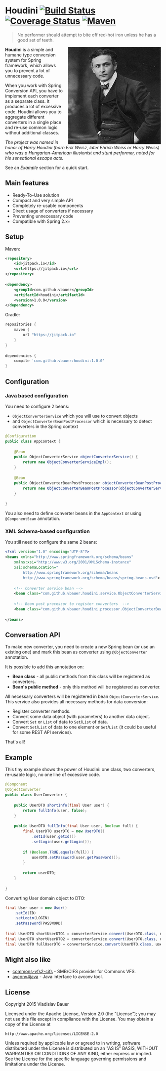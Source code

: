 
# Houdini [![Build Status](https://travis-ci.org/vbauer/houdini.svg)](https://travis-ci.org/vbauer/houdini) [![Coverage Status](https://coveralls.io/repos/vbauer/houdini/badge.svg?branch=master)](https://coveralls.io/r/vbauer/houdini?branch=master) [![Maven](https://img.shields.io/github/tag/vbauer/houdini.svg?label=maven)](https://jitpack.io/#vbauer/houdini)

> No performer should attempt to bite off red-hot iron unless he has a good set of teeth.

<img align="right" style="margin-left: 15px" width="300" height="315" src="misc/houdini.png">

**Houdini** is a simple and humane type conversion system for Spring framework, which allows you to prevent a lot of unnecessary code.

When you work with Spring Conversion API, you have to implement each converter as a separate class. It produces a lot of excessive code.
Houdini allows you to aggregate different converters in a single place and re-use common logic without additional classes.

*The project was named in honor of Harry Houdini (born Erik Weisz, later Ehrich Weiss or Harry Weiss) who was a Hungarian-American illusionist and stunt performer, noted for his sensational escape acts.*

See an *Example* section for a quick start.


## Main features

* Ready-To-Use solution
* Compact and very simple API
* Completely re-usable components
* Direct usage of converters if necessary
* Preventing unnecessary code
* Compatible with Spring 2.x+


## Setup

Maven:
```xml
<repository>
    <id>jitpack.io</id>
    <url>https://jitpack.io</url>
</repository>

<dependency>
    <groupId>com.github.vbauer</groupId>
    <artifactId>houdini</artifactId>
    <version>1.0.0</version>
</dependency>
```

Gradle:
```groovy
repositories {
    maven {
        url "https://jitpack.io"
    }
}

dependencies {
    compile 'com.github.vbauer:houdini:1.0.0'
}
```


## Configuration

### Java based configuration

You need to configure 2 beans:
* `ObjectConverterService` which you will use to convert objects
* and `ObjectConverterBeanPostProcessor` which is necessary to detect converters in the Spring context

```java
@Configuration
public class AppContext {

    @Bean
    public ObjectConverterService objectConverterService() {
        return new ObjectConverterServiceImpl();
    }

    @Bean
    public ObjectConverterBeanPostProcessor objectConverterBeanPostProcessor() {
        return new ObjectConverterBeanPostProcessor(objectConverterService());
    }

}
```

You also need to define converter beans in the `AppContext` or using `@ComponentScan` annotation.

### XML Schema-based configuration

You still need to configure the same 2 beans:

```xml
<?xml version="1.0" encoding="UTF-8"?>
<beans xmlns="http://www.springframework.org/schema/beans"
    xmlns:xsi="http://www.w3.org/2001/XMLSchema-instance"
    xsi:schemaLocation="
        http://www.springframework.org/schema/beans
        http://www.springframework.org/schema/beans/spring-beans.xsd">

    <!-- Converter service bean -->
    <bean class="com.github.vbauer.houdini.service.ObjectConverterServiceImpl" />

    <!-- Bean post processor to register converters  -->
    <bean class="com.github.vbauer.houdini.processor.ObjectConverterBeanPostProcessor" />

</beans>
```


## Conversation API

To make new converter, you need to create a new Spring bean (or use an existing one) and mark this bean as converter using `@ObjectConverter` annotation.

It is possible to add this annotation on:
* **Bean class** - all public methods from this class will be registered as converters.
* **Bean's public method** - only this method will be registered as converter.

All necessary converters will be registered in bean `ObjectConverterService`.
This service also provides all necessary methods for data conversion:

* Register converter methods.
* Convert some data object (with parameters) to another data object.
* Convert `Set` or `List` of data to `Set`/`List` of data.
* Convert `Set`/`List` of data to one element or `Set`/`List` (it could be useful for some REST API services).

That's all!


## Example

This tiny example shows the power of Houdini: one class, two converters, re-usable logic, no one line of excessive code.

```java
@Component
@ObjectConverter
public class UserConverter {

    public UserDTO shortInfo(final User user) {
        return fullInfo(user, false);
    }

    public UserDTO fullInfo(final User user, Boolean full) {
        final UserDTO userDTO = new UserDTO()
            .setId(user.getId())
            .setLogin(user.getLogin());

        if (Boolean.TRUE.equals(full)) {
            userDTO.setPassword(user.getPassword());
        }

        return userDTO;
    }

}
```

Converting User domain object to DTO:
```java
final User user = new User()
    .setId(ID)
    .setLogin(LOGIN)
    .setPassword(PASSWORD)

final UserDTO shortUserDTO1 = converterService.convert(UserDTO.class, user);
final UserDTO shortUserDTO2 = converterService.convert(UserDTO.class, user, false);
final UserDTO fullUserDTO = converterService.convert(UserDTO.class, user, true);
```


## Might also like

* [commons-vfs2-cifs](https://github.com/vbauer/commons-vfs2-cifs) - SMB/CIFS provider for Commons VFS.
* [avconv4java](https://github.com/vbauer/avconv4java) - Java interface to avconv tool.


## License

Copyright 2015 Vladislav Bauer

Licensed under the Apache License, Version 2.0 (the "License");
you may not use this file except in compliance with the License.
You may obtain a copy of the License at

    http://www.apache.org/licenses/LICENSE-2.0

Unless required by applicable law or agreed to in writing, software
distributed under the License is distributed on an "AS IS" BASIS,
WITHOUT WARRANTIES OR CONDITIONS OF ANY KIND, either express or implied.
See the License for the specific language governing permissions and
limitations under the License.
